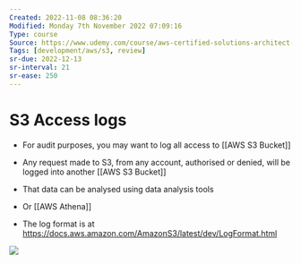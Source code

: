 ```yaml
---
Created: 2022-11-08 08:36:20
Modified: Monday 7th November 2022 07:09:16
Type: course
Source: https://www.udemy.com/course/aws-certified-solutions-architect-associate-saa-c01/?xref=E0Aed11STH4LPUQvCz0GJFABTmM=
Tags: [development/aws/s3, review]
sr-due: 2022-12-13
sr-interval: 21
sr-ease: 250
---
```


# S3 Access logs

- For audit purposes, you may want to log all access to [[AWS S3 Bucket]]
- Any request made to S3, from any account, authorised or denied, will be logged into another [[AWS S3 Bucket]]
- That data can be analysed using data analysis tools
- Or [[AWS Athena]]

- The log format is at https://docs.aws.amazon.com/AmazonS3/latest/dev/LogFormat.html

![](2019-12-30-13-12-40.png)